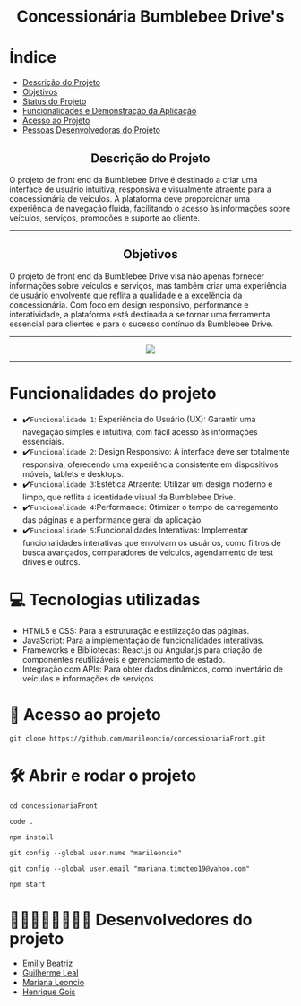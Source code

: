 <h1 align="center"> Concessionária Bumblebee Drive's </h1>
<p align="center">
</p>

# Índice 
* [Descrição do Projeto](#descrição-do-projeto)
* [Objetivos](#objetivos)
* [Status do Projeto](#status-do-Projeto)
* [Funcionalidades e Demonstração da Aplicação](#funcionalidades-do-projeto)
* [Acesso ao Projeto](#acesso-ao-projeto)
* [Pessoas Desenvolvedoras do Projeto](#pessoas-desenvolvedoras)


<h2 align="center">Descrição do Projeto</h2>
O projeto de front end da Bumblebee Drive é destinado a criar uma interface de usuário intuitiva, responsiva e visualmente atraente para a concessionária de veículos. A plataforma deve proporcionar uma experiência de navegação fluida, facilitando o acesso às informações sobre veículos, serviços, promoções e suporte ao cliente.
<hr>

<h2 align="center">Objetivos</h2>
O projeto de front end da Bumblebee Drive visa não apenas fornecer informações sobre veículos e serviços, mas também criar uma experiência de usuário envolvente que reflita a qualidade e a excelência da concessionária. Com foco em design responsivo, performance e interatividade, a plataforma está destinada a se tornar uma ferramenta essencial para clientes e para o sucesso contínuo da Bumblebee Drive.
<hr>

<p align="center">
<img loading="lazy" src="http://img.shields.io/static/v1?label=STATUS&message=EM%20DESENVOLVIMENTO&color=7159c1&style=for-the-badge"/>
</p>
<hr>

# Funcionalidades do projeto
* ✔️`Funcionalidade 1`: Experiência do Usuário (UX): Garantir uma navegação simples e intuitiva, com fácil acesso às informações essenciais.
* ✔️`Funcionalidade 2`: Design Responsivo: A interface deve ser totalmente responsiva, oferecendo uma experiência consistente em dispositivos móveis, tablets e desktops.
* ✔️`Funcionalidade 3`:Estética Atraente: Utilizar um design moderno e limpo, que reflita a identidade visual da Bumblebee Drive.
* ✔️`Funcionalidade 4`:Performance: Otimizar o tempo de carregamento das páginas e a performance geral da aplicação.
* ✔️`Funcionalidade 5`:Funcionalidades Interativas: Implementar funcionalidades interativas que envolvam os usuários, como filtros de busca avançados, comparadores de veículos, agendamento de test drives e outros.


# 💻 Tecnologias utilizadas
- HTML5 e CSS: Para a estruturação e estilização das páginas.
- JavaScript: Para a implementação de funcionalidades interativas.
- Frameworks e Bibliotecas: React.js ou Angular.js para criação de componentes reutilizáveis e gerenciamento de estado.
- Integração com APIs: Para obter dados dinâmicos, como inventário de veículos e informações de serviços.
 # 📁 Acesso ao projeto
 ```
 git clone https://github.com/marileoncio/concessionariaFront.git
  ```

# 🛠️ Abrir e rodar o projeto
 ```
cd concessionariaFront
 ```
 ```
code .
 ```
 ```
npm install
 ```
```
git config --global user.name "marileoncio"
 ```
```
git config --global user.email "mariana.timoteo19@yahoo.com"
 ```
  ```
npm start
 ```

# 👩🏽‍👩🏽‍👦🏽‍👦🏽 Desenvolvedores do projeto 
* [Emilly Beatriz](https://github.com/MIMIMINISAIA)
* [Guilherme Leal](https://github.com/guilealp)
* [Mariana Leoncio](https://github.com/marileoncio)
* [Henrique Gois](https://github.com/songomongo)